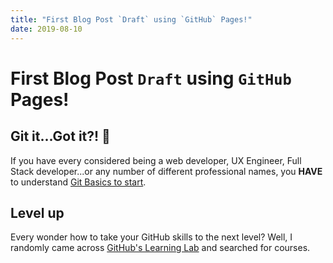 ```yaml
---
title: "First Blog Post `Draft` using `GitHub` Pages!"
date: 2019-08-10
---
```


# First Blog Post `Draft` using `GitHub` Pages!

## Git it...Got it?! 🚀

If you have every considered being a web developer, UX Engineer, Full Stack developer...or any number of different
professional names, you **HAVE** to understand [Git Basics to start](https://git-scm.com/book/en/v1/Getting-Started-Git-Basics).

## Level up

Every wonder how to take your GitHub skills to the next level?  Well, I randomly came across [GitHub's Learning Lab](https://lab.github.com/)
and searched for courses.
